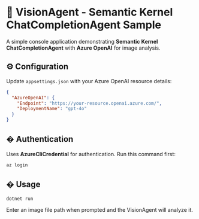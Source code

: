 # 🤖 VisionAgent - Semantic Kernel ChatCompletionAgent Sample

A simple console application demonstrating **Semantic Kernel ChatCompletionAgent** with **Azure OpenAI** for image analysis.

## ⚙️ Configuration

Update `appsettings.json` with your Azure OpenAI resource details:

```json
{
  "AzureOpenAI": {
    "Endpoint": "https://your-resource.openai.azure.com/",
    "DeploymentName": "gpt-4o"
  }
}
```

## � Authentication

Uses **AzureCliCredential** for authentication. Run this command first:

```bash
az login
```

## � Usage

```bash
dotnet run
```

Enter an image file path when prompted and the VisionAgent will analyze it.
